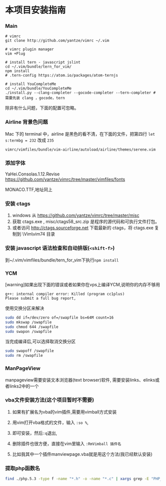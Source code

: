 # 本项目安装指南

### Main
```
# vimrc
git clone http://github.com/yantze/vimrc ~/.vim

# vimrc plugin manager
vim +Plug

# install tern - javascript jslint
cd ~/.vim/bundle/tern_for_vim/
npm install 
# .tern-config https://atom.io/packages/atom-ternjs

# install YouCompleteMe
cd ~/.vim/bundle/YouCompleteMe
./install.py --clang-completer --gocode-completer --tern-completer # 需要先装 clang ，gocode，tern
```
除非有什么问题，下面的配置可忽略。


### Airline 背景色问题
Mac 下的 terminal 中，airline 是黑色的看不清，在下面的文件，把第四行 `let s:termbg = 232` 改成 `235`
```
vimrc/vimfiles/bundle/vim-airline/autoload/airline/themes/serene.vim
```
### 添加字体
YaHei.Consolas.1.12.Revise https://github.com/yantze/vimrc/tree/master/vimfiles/fonts

MONACO.TTF,地址同上

### 安装 ctags
1. windows 从 https://github.com/yantze/vimrc/tree/master/misc
1. 获取 ctags.exe , misc/ctags58_src.zip 是程序的源代码和可执行文件打包。
1. 或者访问 http://ctags.sourceforge.net 下载最新的 ctags，将 ctags.exe 复制到 \Vim\vim74 目录


### 安装 javascript 语法检查和自动排版(`<shift-f>`)
到~/.vim/vimfiles/bundle/tern_for_vim下执行`npm install`

### YCM
[warning]如果出现下面的错误或者如果你在vps上编译YCM,说明你的内存不够用
```
g++: internal compiler error: Killed (program cc1plus)
Please submit a full bug report,
```
使用交换分区来解决
```bash
sudo dd if=/dev/zero of=/swapfile bs=64M count=16
sudo mkswap /swapfile
sudo chmod 644 /swapfile
sudo swapon /swapfile
```
当完成编译后,可以选择取消交换分区
```bash
sudo swapoff /swapfile
sudo rm /swapfile
```

### ManPageView
manpageview需要安装文本浏览器(text browser)软件, 需要安装links、elinks或者links2中的一个

### vba文件安装方法(这个项目暂时不需要)
1. 如果有扩展名为vba的vim插件,需要用vimball方式安装

1. 用vim打开vba格式的文件，输入 `:so %`,

1. 即可安装，然后`:q`退出,

1. 删除插件也很方便，直接在vim里输入 `:RmVimball 插件名`

1. 比如我其中一个插件manviewpage.vba就是用这个方法(我已经默认安装)


### 提取php函数名
```bash
find ./php.5.3 -type f -name "*.h" -o -name "*.c" | xargs grep -E "PHP_FUNCTION|ZEND_FUNCTION" | sed -ie "s/.*_FUNCTION(//g;s/)//g" | sort | uniq > functions.txt
```
